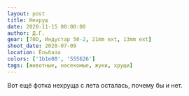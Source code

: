 ```yaml
---
layout: post
title: Нехрущ
date: 2020-11-15 00:00:00
author: Д.Г.
gear: [70D, Индустар 50-2, 21mm ext, 13mm ext]
shoot_date: 2020-07-09
location: Ёльбаза
colors: ['1b1e08', '555626']
tags: [животные, насекомые, жуки, хрущи]
---
```

Вот ещё фотка нехруща с лета осталась, почему бы и нет.
